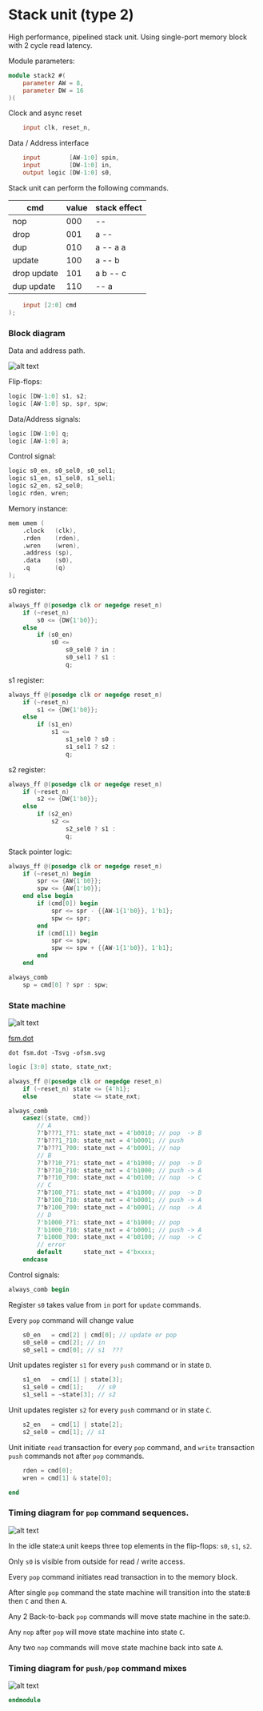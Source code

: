 # Stack unit (type 2)

High performance, pipelined stack unit. Using single-port memory block with 2 cycle read latency.

Module parameters:

```verilog
module stack2 #(
    parameter AW = 8,
    parameter DW = 16
)(
```
Clock and async reset

```verilog
    input clk, reset_n,
```

Data / Address interface

```verilog
    input        [AW-1:0] spin,
    input        [DW-1:0] in,
    output logic [DW-1:0] s0,
```

Stack unit can perform the following commands.

| cmd         | value | stack effect
|-------------|-------|--------------
| nop         | 000   | --
| drop        | 001   | a --
| dup         | 010   | a -- a a
| update      | 100   | a -- b
| drop update | 101   | a b -- c
| dup update  | 110   | -- a

```verilog
    input [2:0] cmd
);
```

### Block diagram

Data and address path.

![alt text](https://rawgit.com/drom/stack/master/stack2/bd.svg "pop timing diagram")

Flip-flops:

```verilog
logic [DW-1:0] s1, s2;
logic [AW-1:0] sp, spr, spw;
```

Data/Address signals:

```verilog
logic [DW-1:0] q;
logic [AW-1:0] a;
```

Control signal:

```verilog
logic s0_en, s0_sel0, s0_sel1;
logic s1_en, s1_sel0, s1_sel1;
logic s2_en, s2_sel0;
logic rden, wren;
```

Memory instance:

```verilog
mem umem (
    .clock   (clk),
    .rden    (rden),
    .wren    (wren),
	.address (sp),
	.data    (s0),
	.q       (q)
);
```

s0 register:

```verilog
always_ff @(posedge clk or negedge reset_n)
    if (~reset_n)
        s0 <= {DW{1'b0}};
    else
        if (s0_en)
            s0 <=
                s0_sel0 ? in :
                s0_sel1 ? s1 :
                q;
```

s1 register:

```verilog
always_ff @(posedge clk or negedge reset_n)
    if (~reset_n)
        s1 <= {DW{1'b0}};
    else
        if (s1_en)
            s1 <=
                s1_sel0 ? s0 :
                s1_sel1 ? s2 :
                q;
```

s2 register:

```verilog
always_ff @(posedge clk or negedge reset_n)
    if (~reset_n)
        s2 <= {DW{1'b0}};
    else
        if (s2_en)
            s2 <=
                s2_sel0 ? s1 :
                q;
```

Stack pointer logic:

```verilog
always_ff @(posedge clk or negedge reset_n)
    if (~reset_n) begin
        spr <= {AW{1'b0}};
        spw <= {AW{1'b0}};
    end else begin
        if (cmd[0]) begin
            spr <= spr - {{AW-1{1'b0}}, 1'b1};
            spw <= spr;
        end
        if (cmd[1]) begin
            spr <= spw;
            spw <= spw + {{AW-1{1'b0}}, 1'b1};
        end
    end

always_comb
    sp = cmd[0] ? spr : spw;
```

### State machine

![alt text](https://rawgit.com/drom/stack/master/stack2/fsm.svg "pop timing diagram")

[fsm.dot](fsm.dot)

`dot fsm.dot -Tsvg -ofsm.svg`

```verilog
logic [3:0] state, state_nxt;

always_ff @(posedge clk or negedge reset_n)
    if (~reset_n) state <= {4'h1};
    else          state <= state_nxt;

always_comb
    casez({state, cmd})
        // A
        7'b???1_??1: state_nxt = 4'b0010; // pop  -> B
        7'b???1_?10: state_nxt = 4'b0001; // push
        7'b???1_?00: state_nxt = 4'b0001; // nop
        // B
        7'b??10_??1: state_nxt = 4'b1000; // pop  -> D
        7'b??10_?10: state_nxt = 4'b1000; // push -> A
        7'b??10_?00: state_nxt = 4'b0100; // nop  -> C
        // C
        7'b?100_??1: state_nxt = 4'b1000; // pop  -> D
        7'b?100_?10: state_nxt = 4'b0001; // push -> A
        7'b?100_?00: state_nxt = 4'b0001; // nop  -> A
        // D
        7'b1000_??1: state_nxt = 4'b1000; // pop
        7'b1000_?10: state_nxt = 4'b0001; // push -> A
        7'b1000_?00: state_nxt = 4'b0100; // nop  -> C
        // error
        default      state_nxt = 4'bxxxx;
    endcase
```

Control signals:

```verilog
always_comb begin
```

Register `s0` takes value from `in` port for `update` commands.

Every `pop` command will change value

```verilog
    s0_en   = cmd[2] | cmd[0]; // update or pop
    s0_sel0 = cmd[2]; // in
    s0_sel1 = cmd[0]; // s1  ???
```

Unit updates register `s1` for every `push` command or in state `D`.

```verilog
    s1_en   = cmd[1] | state[3];
    s1_sel0 = cmd[1];    // s0
    s1_sel1 = ~state[3]; // s2
```

Unit updates register `s2` for every `push` command or in state `C`.

```verilog
    s2_en   = cmd[1] | state[2];
    s2_sel0 = cmd[1]; // s1
```

Unit initiate `read` transaction for every `pop` command,
and `write` transaction `push` commands not after `pop` commands.

```verilog
    rden = cmd[0];
    wren = cmd[1] & state[0];
```

```verilog
end
```

### Timing diagram for `pop` command sequences.

![alt text](https://rawgit.com/drom/stack/master/stack2/pop.svg "pop timing diagram")

In the idle state:`A` unit keeps three top elements in the flip-flops: `s0`, `s1`, `s2`.

Only `s0` is visible from outside for read / write access.

Every `pop` command initiates read transaction in to the memory block.

After single `pop` command the state machine will transition into the state:`B` then `C` and then `A`.

Any 2 Back-to-back `pop` commands will move state machine in the sate:`D`.

Any `nop` after `pop` will move state machine into state `C`.

Any two `nop` commands will move state machine back into sate `A`.



### Timing diagram for `push/pop` command mixes

![alt text](https://rawgit.com/drom/stack/master/stack2/push.svg "push/pop timing diagram")

```verilog
endmodule
```
